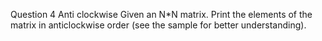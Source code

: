 Question 4
Anti clockwise
Given an N*N matrix. Print the elements of the matrix in anticlockwise order (see the sample for better understanding).

